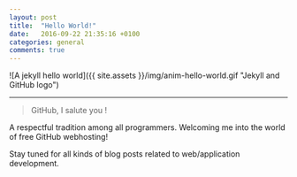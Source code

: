 ```yaml
---
layout: post
title:  "Hello World!"
date:   2016-09-22 21:35:16 +0100
categories: general
comments: true
---
```

![A jekyll hello world]({{ site.assets }}/img/anim-hello-world.gif "Jekyll and GitHub logo")

___

>GitHub, I salute you !

A respectful tradition among all programmers.
Welcoming me into the world of free GitHub webhosting!

Stay tuned for all kinds of blog posts related to web/application development.
